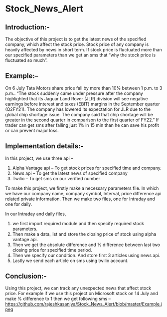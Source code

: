 # Stock_News_Alert
## Introduction:-
The objective of this project is to get the latest news of the specified company, which affect the stock 
price. Stock price of any company is heavily affected by news in short term. If stock price is fluctuated 
more than our specified parameters than we get an sms that “why the stock price is fluctuated so 
much”.
## Example:–
On 6 July Tata Motors share price fall by more than 10% between 1 p.m. to 3 p.m.. “The stock suddenly 
came under pressure after the company highlighted that its Jaguar Land Rover (JLR) division will see 
negative earnings before interest and taxes (EBIT) margins in the September quarter (Q2FY21). The 
company has lowered its expectation for JLR due to the global chip shortage issue. The company said 
that chip shortage will be greater in the second quarter in comparison to the first quarter of FY22.” If 
trader can get sms after falling just 1% in 15 min than he can save his profit or can prevent major loss.
## Implementation details:-
In this project, we use three api –
1. Alpha Vantage api – To get stock prices for specified time and company.
2. News api – To get the latest news of specified company
3. Twilio – To get sms on our verified number

To make this project, we firstly make a necessary parameters file. In which we have our company name, 
company symbol, Interval, price difference api related private information. Then we make two files, one 
for Intraday and one for daily.

In our Intraday and daily files,
1. we first import required module and then specify required stock parameters. 
2. Then make a data_list and store the closing price of stock using alpha vantage api.
3. Then we get the absolute difference and % difference between last two closing price for 
specified time period.
4. Then we specify our condition. And store first 3 articles using news api.
5. Lastly we send each article on sms using twilio account.
## Conclusion:-
Using this project, we can track any unexpected news that affect stock price. For example if we use this 
project on Microsoft stock on 14 July and make % difference to 1 then we get following sms –
https://github.com/rajeshkasaniya/Stock_News_Alert/blob/master/Example.jpeg
